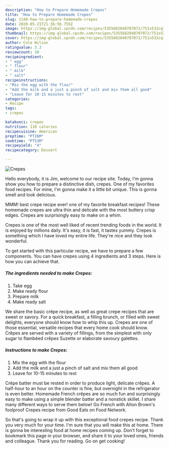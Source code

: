 ```yaml
---
description: "How to Prepare Homemade Crepes"
title: "How to Prepare Homemade Crepes"
slug: 1148-how-to-prepare-homemade-crepes
date: 2020-05-21T21:36:56.755Z
image: https://img-global.cpcdn.com/recipes/5355682840707072/751x532cq70/crepes-recipe-main-photo.jpg
thumbnail: https://img-global.cpcdn.com/recipes/5355682840707072/751x532cq70/crepes-recipe-main-photo.jpg
cover: https://img-global.cpcdn.com/recipes/5355682840707072/751x532cq70/crepes-recipe-main-photo.jpg
author: Cole Wilson
ratingvalue: 3.3
reviewcount: 10
recipeingredient:
- " egg"
- " flour"
- " milk"
- " salt"
recipeinstructions:
- "Mix the egg with the flour"
- "Add the milk and a just a pinch of salt and mix them all good"
- "Leave for 10-15 minutes to rest"
categories:
- Recipe
tags:
- crepes

katakunci: crepes 
nutrition: 110 calories
recipecuisine: American
preptime: "PT26M"
cooktime: "PT53M"
recipeyield: "4"
recipecategory: Dessert

---
```



![Crepes](https://img-global.cpcdn.com/recipes/5355682840707072/751x532cq70/crepes-recipe-main-photo.jpg)

Hello everybody, it is Jim, welcome to our recipe site. Today, I'm gonna show you how to prepare a distinctive dish, crepes. One of my favorites food recipes. For mine, I'm gonna make it a little bit unique. This is gonna smell and look delicious.

MMM! best crepe recipe ever! one of my favorite breakfast recipes! These homemade crepes are ultra thin and delicate with the most buttery crisp edges. Crepes are surprisingly easy to make on a whim.

Crepes is one of the most well liked of recent trending foods in the world. It is enjoyed by millions daily. It's easy, it is fast, it tastes yummy. Crepes is something which I have loved my entire life. They're nice and they look wonderful.


To get started with this particular recipe, we have to prepare a few components. You can have crepes using 4 ingredients and 3 steps. Here is how you can achieve that.

<!--inarticleads1-->

##### The ingredients needed to make Crepes:

1. Take  egg
1. Make ready  flour
1. Prepare  milk
1. Make ready  salt


We share the basic crêpe recipe, as well as great crepe recipes that are sweet or savory. For a quick breakfast, a filling brunch, or filled with sweet delights, everyone should know how to whip this up. Crepes are one of those essential, versatile recipes that every home cook should know. Crêpes are served with a variety of fillings, from the simplest with only sugar to flambéed crêpes Suzette or elaborate savoury galettes. 

<!--inarticleads2-->

##### Instructions to make Crepes:

1. Mix the egg with the flour
1. Add the milk and a just a pinch of salt and mix them all good
1. Leave for 10-15 minutes to rest


Crêpe batter must be rested in order to produce light, delicate crêpes. A half-hour to an hour on the counter is fine, but overnight in the refrigerator is even better. Homemade French crêpes are so much fun and surprisingly easy to make using a simple blender batter and a nonstick skillet. I share many different ways to serve them below! Go French with Alton Brown&#39;s foolproof Crepes recipe from Good Eats on Food Network. 

So that's going to wrap it up with this exceptional food crepes recipe. Thank you very much for your time. I'm sure that you will make this at home. There is gonna be interesting food at home recipes coming up. Don't forget to bookmark this page in your browser, and share it to your loved ones, friends and colleague. Thank you for reading. Go on get cooking!
